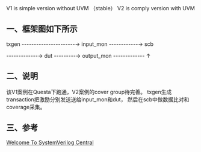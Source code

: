 V1 is simple version without UVM （stable）
V2 is comply version with UVM

## 一、框架图如下所示

txgen ----------------------→ input_mon ------------→ scb

-------------→ dut ---------→ output_mon ------------- ↑


## 二、说明

该V1案例在Questa下跑通，V2案例的cover group待完善。
txgen生成transaction把激励分别发送送给input_mon和dut，
然后在scb中做数据比对和coverage采集。

## 三、参考


[Welcome To SystemVerilog Central](https://www.asic-world.com/systemverilog/index.html)


